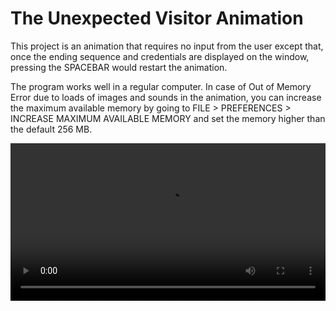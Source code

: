 # The Unexpected Visitor Animation

This project is an animation that requires no input from the user except that, once the ending sequence and
credentials are displayed on the window, pressing the SPACEBAR would restart the animation.

The program works well in a regular computer. In case of Out of Memory Error due to loads of images and sounds in the animation,
you can increase the maximum available memory by going to FILE > PREFERENCES > INCREASE MAXIMUM AVAILABLE MEMORY and set the memory higher
than the default 256 MB.

<video width="100%" controls>
  <source src="./demo/video-demo.mp4" type="video/mp4">
  Your browser does not support HTML video.
</video>